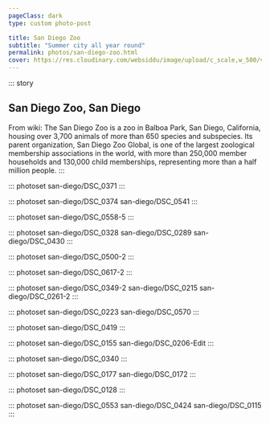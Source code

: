 ```yaml
---
pageClass: dark
type: custom photo-post

title: San Diego Zoo
subtitle: "Summer city all year round"
permalink: photos/san-diego-zoo.html
cover: https://res.cloudinary.com/websiddu/image/upload/c_scale,w_500/v1537499560/photos/san-diego/DSC_0374.jpg
---
```


::: story

## San Diego Zoo, San Diego

From wiki: The San Diego Zoo is a zoo in Balboa Park, San Diego, California, housing over 3,700 animals of more than 650 species and subspecies. Its parent organization, San Diego Zoo Global, is one of the largest zoological membership associations in the world, with more than 250,000 member households and 130,000 child memberships, representing more than a half million people.
:::

::: photoset san-diego/DSC_0371
:::

::: photoset san-diego/DSC_0374 san-diego/DSC_0541
:::

::: photoset san-diego/DSC_0558-5
:::

::: photoset san-diego/DSC_0328 san-diego/DSC_0289 san-diego/DSC_0430
:::

::: photoset san-diego/DSC_0500-2
:::

::: photoset san-diego/DSC_0617-2
:::

::: photoset san-diego/DSC_0349-2 san-diego/DSC_0215 san-diego/DSC_0261-2
:::

::: photoset san-diego/DSC_0223 san-diego/DSC_0570
:::

::: photoset san-diego/DSC_0419
:::

::: photoset san-diego/DSC_0155 san-diego/DSC_0206-Edit
:::

::: photoset san-diego/DSC_0340
:::

::: photoset san-diego/DSC_0177 san-diego/DSC_0172
:::

::: photoset san-diego/DSC_0128
:::

::: photoset san-diego/DSC_0553 san-diego/DSC_0424 san-diego/DSC_0115
:::
